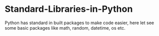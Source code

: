 # Standard-Libraries-in-Python
Python has standard in built packages to make code easier, here let see some basic packages like math, random, datetime, os etc.
